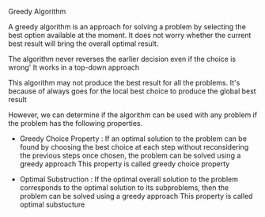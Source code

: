 Greedy Algorithm

A greedy algorithm is an approach for solving a problem by selecting the best option available at the moment. 
It does not worry whether the current best result will bring the overall optimal result.

The algorithm never reverses the earlier decision even if the choice is wrong' It works in a top-down approach

This algorithm may not produce the best result for all the problems. It's because of always goes for the local best choice to produce the global best result

However, we can determine if the algorithm can be used with any problem if the problem has the following properties.

- Greedy Choice Property
: If an optimal solution to the problem can be found by choosing the best choice at each step without reconsidering the previous steps
once chosen, the problem can be solved using a greedy approach
This property is called greedy choice property

- Optimal Substruction
: If the optimal overall solution to the problem corresponds to the optimal solution to its subproblems, then the problem can be solved using a greedy approach
This property is called optimal substucture

